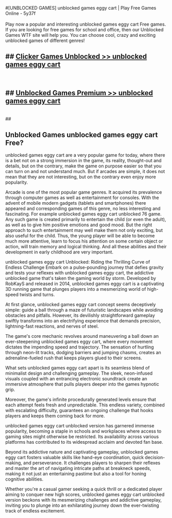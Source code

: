 #[UNBLOCKED GAMES] unblocked games eggy cart | Play Free Games Online - 5y37f <br>
<br>
Play now a popular and interesting unblocked games eggy cart Free games. If you are looking for free games for school and office, then our Unblocked Games WTF site will help you. You can choose cool, crazy and exciting unblocked games of different genres!


## ##  [Clicker Games Unblocked >> unblocked games eggy cart](http://freeplayer.one?title=unblocked_games_eggy_cart&ref=22)
  <br>

##  ## [Unblocked Games Premium >> unblocked games eggy cart](http://freeplayer.one?title=unblocked_games_eggy_cart&ref=22)
  <br>
  ##



## Unblocked Games unblocked games eggy cart Free?

unblocked games eggy cart are a very popular game for today, where there is a bet not on a strong immersion in the game, its reality, thought-out and details, but on the contrary, make the game on purpose easier so that you can turn on and not understand much. But if arcades are simple, it does not mean that they are not interesting, but on the contrary even enjoy more popularity.

Arcade is one of the most popular game genres. It acquired its prevalence through computer games as well as entertainment for consoles. With the advent of mobile modern gadgets (tablets and smartphones) there appeared and corresponding games of this genre, no less interesting and fascinating. For example unblocked games eggy cart unblocked 76 game. Any such game is created primarily to entertain the child (or even the adult), as well as to give him positive emotions and good mood. But the right approach to such entertainment may well make them not only exciting, but also useful for the child. Thus, the young player will be able to become much more attentive, learn to focus his attention on some certain object or action, will train memory and logical thinking. And all these abilities and their development in early childhood are very important.

unblocked games eggy cart Unblocked: Riding the Thrilling Curve of Endless Challenge
Embark on a pulse-pounding journey that defies gravity and tests your reflexes with unblocked games eggy cart, the addictive unblocked game that's taken the gaming world by storm. Developed by RobKayS and released in 2014, unblocked games eggy cart is a captivating 3D running game that plunges players into a mesmerizing world of high-speed twists and turns.

At first glance, unblocked games eggy cart concept seems deceptively simple: guide a ball through a maze of futuristic landscapes while avoiding obstacles and pitfalls. However, its devilishly straightforward gameplay swiftly transforms into an electrifying experience that demands precision, lightning-fast reactions, and nerves of steel.

The game's core mechanic revolves around maneuvering a ball down an ever-steepening unblocked games eggy cart, where every movement dictates the impending speed and trajectory. The sensation of hurtling through neon-lit tracks, dodging barriers and jumping chasms, creates an adrenaline-fueled rush that keeps players glued to their screens.

What sets unblocked games eggy cart apart is its seamless blend of minimalist design and challenging gameplay. The sleek, neon-infused visuals coupled with an entrancing electronic soundtrack create an immersive atmosphere that pulls players deeper into the games hypnotic grip.

Moreover, the game's infinite procedurally generated levels ensure that each attempt feels fresh and unpredictable. This endless variety, combined with escalating difficulty, guarantees an ongoing challenge that hooks players and keeps them coming back for more.

unblocked games eggy cart unblocked version has garnered immense popularity, becoming a staple in schools and workplaces where access to gaming sites might otherwise be restricted. Its availability across various platforms has contributed to its widespread acclaim and devoted fan base.

Beyond its addictive nature and captivating gameplay, unblocked games eggy cart fosters valuable skills like hand-eye coordination, quick decision-making, and perseverance. It challenges players to sharpen their reflexes and master the art of navigating intricate paths at breakneck speeds, making it not just an entertaining pastime but also a tool for honing cognitive abilities.

Whether you're a casual gamer seeking a quick thrill or a dedicated player aiming to conquer new high scores, unblocked games eggy cart unblocked version beckons with its mesmerizing challenges and addictive gameplay, inviting you to plunge into an exhilarating journey down the ever-twisting track of endless excitement.